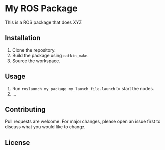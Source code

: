 # My ROS Package

This is a ROS package that does XYZ.

## Installation

1. Clone the repository.
2. Build the package using `catkin_make`.
3. Source the workspace.

## Usage

1. Run `roslaunch my_package my_launch_file.launch` to start the nodes.
2. ...

## Contributing

Pull requests are welcome. For major changes, please open an issue first to discuss what you would like to change.

## License


